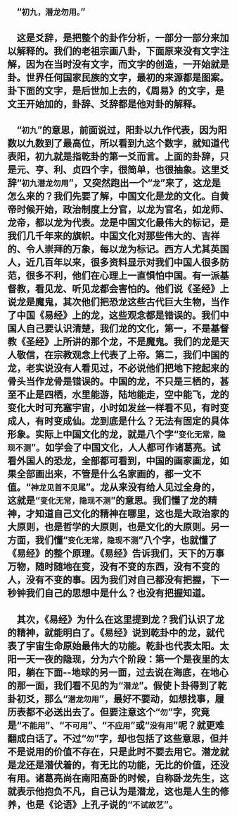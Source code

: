 &emsp;“``初九，潜龙勿用。``”
---
&emsp;这是爻辞，是把整个的卦作分析，一部分一部分来加以解释的。我们的老祖宗画八卦，下面原来没有文字注解，因为在当时没有文字，而文字的创造，一开始就是卦。世界任何国家民族的文字，最初的来源都是图案。卦下面的文字，是后世加上去的，《周易》的文字，是文王开始加的，卦辞、爻辞都是他对卦的解释。
---
&emsp;“``初九``”的意思，前面说过，阳卦以九作代表，因为阳数以九数到了最高位，所以看到九这个数字，就知道代表阳，初九就是指乾卦的第一爻而言。上面的卦辞，只是元、亨、利、贞四个字，很简单，也很抽象。这里爻辞“``初九潜龙勿用``”，又突然跑出一个“``龙``”来了，这龙是怎么来的？我们先要了解，中国文化是龙的文化。自黄帝时候开始，政治制度上分官，以龙为官名，如龙师、龙帝，都以龙为代表。龙是中国文化最伟大的标记，是我们几千年来的旗帜。中国文化对那些伟大的、吉祥的、令人崇拜的万象，每以龙为标记。西方人尤其英国人，近几百年以来，很多资料显示对我们中国人很多防范，很多不利，他们在心理上一直惧怕中国。有一派基督教，看见龙、听见龙都会害怕的。他们说《圣经》上说龙是魔鬼，其次他们把恐龙这些古代巨大生物，当作了中国《易经》上的龙，这些观念都是错误的。我们中国人自己要认识清楚，我们龙的文化，第一，不是基督教《圣经》上所讲的那个龙，不是魔鬼。我们的龙是天人敬信，在宗教观念上代表了上帝。第二，我们中国的龙，老实说没有人看见过，不必说他们把地下挖起来的骨头当作龙骨是错误的。中国的龙，不只是三栖的，甚至不止是四栖，水里能游，陆地能走，空中能飞，龙的变化大时可充塞宇宙，小时如发丝一样看不见，有时变成人，有时变成仙。龙到底是什么？无法有固定的具体形象。实际上中国文化的龙，就是八个字“``变化无常，隐现不测``”。如学会了中国文化，人人都可作诸葛亮。试看外国人的恐龙，全部都可看到，中国的画家画龙，如果全部画出来，不管是什么名家画的，都一文不值。“``神龙见首不见尾``”。龙从来没有给人见过全身的，这就是“``变化无常，隐现不测``”的意思。我们懂了龙的精神，才知道自己文化的精神在哪里，这也是大政治家的大原则，也是哲学的大原则，也是文化的大原则。另一方面，我们懂“``变化无常，隐现不测``”八个字，也就懂了《易经》的整个原理。《易经》告诉我们，天下的万事万物，随时随地在变，没有不变的东西，没有不变的人，没有不变的事。因为我们对自己都没有把握，下一秒钟我们自己的思想中是什么？也没有把握知道。
---
&emsp;其次，《易经》为什么在这里提到龙？我们认识了龙的精神，就能明白了。《易经》说到乾卦中的龙，就代表了宇宙生命原始最伟大的功能。乾卦也代表太阳。太阳一天一夜的隐现，分为六个阶段：第一个是夜里的太阳，躺在下面--地球的另一面，过去说在海底，在地心的那一面，我们看不见的为“``潜龙``”。假使卜卦得到了乾卦初爻，那么“``潜龙勿用``”，最好不要动，如想找事，履历表都不必送出去了。但要注意这个“``勿``”字，究竟是“``不能用``”、“``不可用``”、“``不应用``”或“``没有用``”呢？就更难翻成白话了。不过“``勿``”字，却也包括了这些意思，但并不是说用的价值不存在，只是此时不要去用它。潜龙就是龙还是潜伏着的，有无比的功能，无比的价值，还没有用。诸葛亮尚在南阳高卧的时候，自称卧龙先生，这就表示他抱负不凡，自己认为是潜龙，这也是人生的修养，也是《论语》上孔子说的“``不试故艺``”。
---
